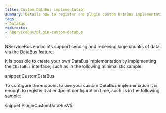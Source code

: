 ```yaml
---
title: Custom DataBus implementation
summary: Details how to register and plugin custom DataBus implementation into an endpoint.
tags:
- DataBus
redirects:
- nservicebus/plugin-custom-databus
---
```


NServiceBus endpoints support sending and receiving large chunks of data via the [DataBus feature](databus.md).

It is possible to create your own DataBus implementation by implementing the `IDataBus` interface, such as in the following minimalistic sample:

snippet:CustomDataBus

To configure the endpoint to use your custom DataBus implementation it is enough to register it at endpoint configuration time, such as in the following sample:

snippet:PluginCustomDataBusV5
